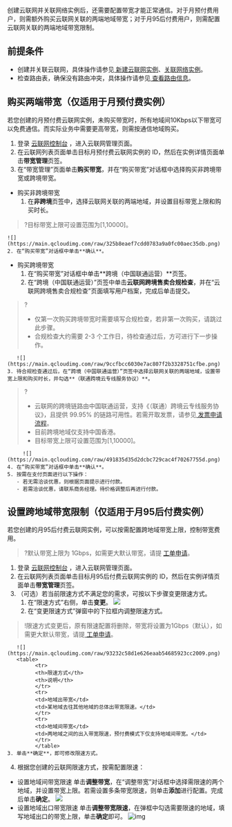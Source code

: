 创建云联网并关联网络实例后，还需要配置带宽才能正常通信。对于月预付费用户，则需额外购买云联网关联的两端地域带宽；对于月95后付费用户，则需配置云联网关联的两端地域带宽限制。

## 前提条件
- 创建并关联云联网，具体操作请参见[ 新建云联网实例](https://cloud.tencent.com/document/product/877/18752)、[关联网络实例](https://cloud.tencent.com/document/product/877/18747)。
- 检查路由表，确保没有路由冲突，具体操作请参见[ 查看路由信息](https://cloud.tencent.com/document/product/877/18756)。

## 购买两端带宽（仅适用于月预付费实例）
若您创建的月预付费云联网实例，未购买带宽时，所有地域间10Kbps以下带宽可以免费通信。而实际业务中需要更高带宽，则需按通信地域购买。
1. 登录 [云联网控制台](https://console.cloud.tencent.com/vpc/ccn) ，进入云联网管理页面。
2. 在云联网列表页面单击目标月预付费云联网实例的 ID，然后在实例详情页面单击**带宽管理**页签。
3. 在“带宽管理”页面单击**购买带宽**，并在“购买带宽”对话框中选择购买非跨境带宽或跨境带宽。
 - 购买非跨境带宽
    1. 在**非跨境**页签中，选择云联网关联的两端地域，并设置目标带宽上限和购买时长。
>?目标带宽上限可设置范围为[1,10000]。
>
    ![](https://main.qcloudimg.com/raw/325b8eaef7cdd0783a9a0fc00aec35db.png)
    2. 在“购买带宽”对话框中单击**确认**。
 - 购买跨境带宽
    1. 在“购买带宽”对话框中单击**跨境（中国联通运营）**页签。
    2. 在“跨境（中国联通运营）”页签中单击**云联网跨境售卖合规检查**，并在“云联网跨境售卖合规检查”页面填写用户档案，完成后单击提交。
> ?
> - 仅第一次购买跨境带宽时需要填写合规检查，若非第一次购买，请跳过此步骤。
> - 合规检查大约需要 2-3 个工作日，待检查通过后，方可进行下一步操作。
> 
       ![](https://main.qcloudimg.com/raw/9ccfbcc6030e7ac807f2b3328751cfbe.png)
    3. 待合规检查通过后，在“跨境（中国联通运营）”页签中选择云联网关联的两端地域，设置带宽上限和购买时长，并勾选**（联通跨境云专线服务协议）**。
> ?
> - 云联网的跨境链路由中国联通运营，支持《（联通）跨境云专线服务协议》，且提供 99.95% 的链路可用性。若需开取发票，请参见[ 发票申请流程](https://cloud.tencent.com/document/product/306/36642)。
> - 目前跨境地域仅支持中国香港。
> - 目标带宽上限可设置范围为[1,10000]。
> 
		 ![](https://main.qcloudimg.com/raw/491835d35d2dcbc729cac4f70267755d.png)
    4. 在“购买带宽”对话框中单击**确认**。
    5. 按需在支付页面进行以下操作：
       - 若无需洽谈优惠，则根据页面提示进行付款。
       - 若需洽谈优惠，请联系商务经理。待价格调整后再进行付款。

## 设置跨地域带宽限制（仅适用于月95后付费实例）
若您创建的月95后付费云联网实例，可以按需配置跨地域带宽上限，控制带宽费用。
> ?默认带宽上限为 1Gbps，如需更大默认带宽，请提 [工单申请](https://console.cloud.tencent.com/workorder/category)。
> 
1. 登录 [云联网控制台](https://console.cloud.tencent.com/vpc/ccn) ，进入云联网管理页面。
2. 在云联网列表页面单击目标月95后付费云联网实例的 ID，然后在实例详情页面单击**带宽管理**页签。
3. （可选）若当前限速方式不满足您的需求，可按以下步骤变更限速方式。
    1. 在“限速方式”右侧，单击**变更**。
       ![](https://main.qcloudimg.com/raw/475e679eed5da9dc87be2114198065ba.png)
    2. 在“变更限速方式”弹窗中的下拉框内调整限速方式。
> !限速方式变更后，原有限速配置将删除，带宽将设置为1Gbps（默认），如需更大默认带宽，请提[ 工单申请](https://console.cloud.tencent.com/workorder/category)。
> 
       ![](https://main.qcloudimg.com/raw/93232c58d1e626eaab54685923cc2009.png)
       <table>
			 <tr>
			 <th>限速方式</th>
			 <th>说明</th>
			 </tr>
			 <tr>
			 <td>地域出带宽</td>
			 <td>某地域去往其他地域的总体出带宽限速。</td>
			 </tr>
			 <tr>
			 <td>地域间带宽</td>
			 <td>两地域之间的出入带宽限速，预付费模式下仅支持地域间带宽。</td>
			 </tr>
			 </table>
    3. 单击**确定**，即可修改限速方式。
4. 根据您创建的云联网限速方式，按需配置限速：
  - 设置地域间带宽限速
 单击**调整带宽**，在“调整带宽”对话框中选择需限速的两个地域，并设置带宽上限。若需设置多条带宽限速，则单击**添加**进行配置。完成后单击**确定**。
 ![](https://main.qcloudimg.com/raw/9066db269b049a809dc060e676306b20.png)
  - 设置地域出口带宽限速
 单击**调整带宽限速**，在弹框中勾选需要限速的地域，填写地域出口的带宽上限，单击**确定**即可。
 ![img](https://main.qcloudimg.com/raw/a961f2724eda0a156304dea7169ae319.png)

